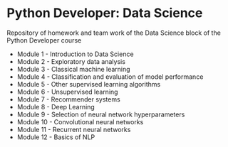 # Python Developer: Data Science

Repository of homework and team work of the Data Science block of the Python Developer course

* Module 1 - Introduction to Data Science
* Module 2 - Exploratory data analysis
* Module 3 - Classical machine learning
* Module 4 - Classification and evaluation of model performance
* Module 5 - Other supervised learning algorithms
* Module 6 - Unsupervised learning
* Module 7 - Recommender systems
* Module 8 - Deep Learning
* Module 9 - Selection of neural network hyperparameters
* Module 10 - Convolutional neural networks
* Module 11 - Recurrent neural networks
* Module 12 - Basics of NLP
